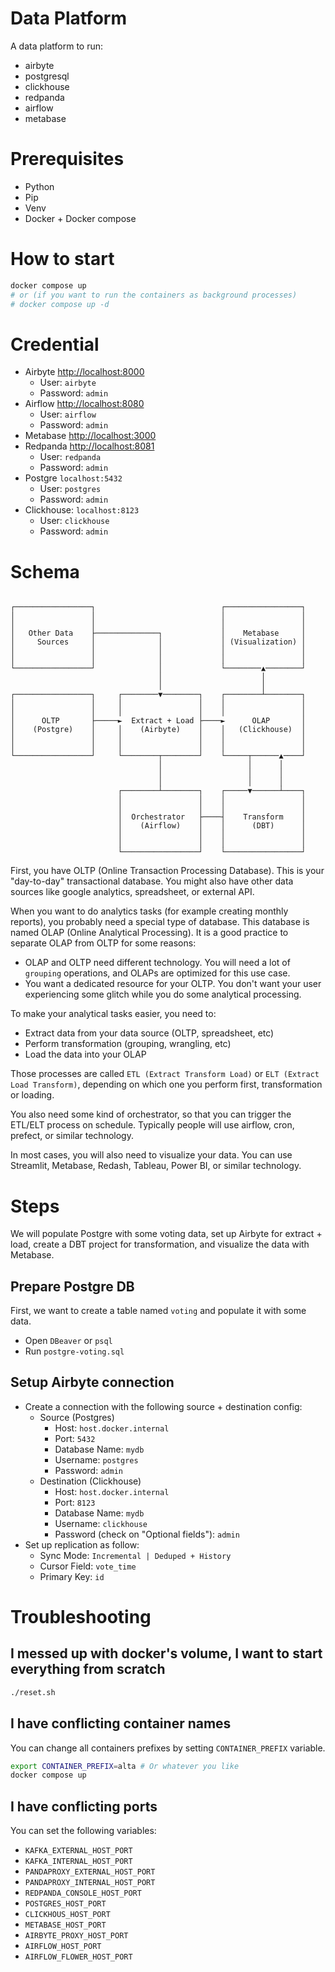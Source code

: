 # Data Platform

A data platform to run:

- airbyte
- postgresql
- clickhouse
- redpanda
- airflow
- metabase

# Prerequisites

- Python
- Pip
- Venv
- Docker + Docker compose

# How to start

```bash
docker compose up
# or (if you want to run the containers as background processes) 
# docker compose up -d
```

# Credential

- Airbyte [http://localhost:8000](http://localhost:8000)
    - User: `airbyte`
    - Password: `admin`
- Airflow [http://localhost:8080](http://localhost:8080)
    - User: `airflow`
    - Password: `admin`
- Metabase [http://localhost:3000](http://localhost:3000)
- Redpanda [http://localhost:8081](http://localhost:8081)
    - User: `redpanda`
    - Password: `admin`
- Postgre `localhost:5432`
    - User: `postgres`
    - Password: `admin`
- Clickhouse: `localhost:8123`
    - User: `clickhouse`
    - Password: `admin`


# Schema

```

┌─────────────────┐                            ┌─────────────────┐
│                 │                            │                 │
│                 │                            │                 │
│   Other Data    ├──────────────┐             │    Metabase     │
│     Sources     │              │             │ (Visualization) │
│                 │              │             │                 │
│                 │              │             │                 │
└─────────────────┘              │             └────────▲────────┘
                                 │                      │
                                 │                      │
┌─────────────────┐     ┌────────▼────────┐    ┌────────┴────────┐
│                 │     │                 │    │                 │
│                 │     │                 │    │                 │
│      OLTP       ├─────►  Extract + Load ├────►      OLAP       │
│    (Postgre)    │     │    (Airbyte)    │    │   (Clickhouse)  │
│                 │     │                 │    │                 │
│                 │     │                 │    │                 │
└─────────────────┘     └────────┬────────┘    └─────┬──────▲────┘
                                 │                   │      │
                                 │                   │      │
                                 │                   │      │
                        ┌────────┴────────┐    ┌─────▼──────┴────┐
                        │                 │    │                 │
                        │                 │    │                 │
                        │  Orchestrator   ├────┤    Transform    │
                        │    (Airflow)    │    │      (DBT)      │
                        │                 │    │                 │
                        │                 │    │                 │
                        └─────────────────┘    └─────────────────┘
```

First, you have OLTP (Online Transaction Processing Database). This is your "day-to-day" transactional database.
You might also have other data sources like google analytics, spreadsheet, or external API.

When you want to do analytics tasks (for example creating monthly reports), you probably need a special type of database. This database is named OLAP (Online Analytical Processing). It is a good practice to separate OLAP from OLTP for some reasons:

- OLAP and OLTP need different technology. You will need a lot of `grouping` operations, and OLAPs are optimized for this use case.
- You want a dedicated resource for your OLTP. You don't want your user experiencing some glitch while you do some analytical processing.

To make your analytical tasks easier, you need to:

- Extract data from your data source (OLTP, spreadsheet, etc)
- Perform transformation (grouping, wrangling, etc)
- Load the data into your OLAP

Those processes are called `ETL (Extract Transform Load)` or `ELT (Extract Load Transform)`, depending on which one you perform first, transformation or loading. 

You also need some kind of orchestrator, so that you can trigger the ETL/ELT process on schedule. Typically people will use airflow, cron, prefect, or similar technology.

In most cases, you will also need to visualize your data. You can use Streamlit, Metabase, Redash, Tableau, Power BI, or similar technology.


# Steps

We will populate Postgre with some voting data, set up Airbyte for extract + load, create a DBT project for transformation, and visualize the data with Metabase.

## Prepare Postgre DB

First, we want to create a table named `voting` and populate it with some data.

- Open `DBeaver` or `psql`
- Run `postgre-voting.sql`

## Setup Airbyte connection

- Create a connection with the following source + destination config:
    - Source (Postgres)
        - Host: `host.docker.internal`
        - Port: `5432`
        - Database Name: `mydb`
        - Username: `postgres`
        - Password: `admin`
    - Destination (Clickhouse)
        - Host: `host.docker.internal`
        - Port: `8123`
        - Database Name: `mydb`
        - Username: `clickhouse`
        - Password (check on "Optional fields"): `admin`
- Set up replication as follow:
    - Sync Mode: `Incremental | Deduped + History`
    - Cursor Field: `vote_time`
    - Primary Key: `id`

# Troubleshooting

## I messed up with docker's volume, I want to start everything from scratch

```bash
./reset.sh
```

## I have conflicting container names

You can change all containers prefixes by setting `CONTAINER_PREFIX` variable.

```bash
export CONTAINER_PREFIX=alta # Or whatever you like
docker compose up
```

## I have conflicting ports

You can set the following variables:

- `KAFKA_EXTERNAL_HOST_PORT`
- `KAFKA_INTERNAL_HOST_PORT`
- `PANDAPROXY_EXTERNAL_HOST_PORT`
- `PANDAPROXY_INTERNAL_HOST_PORT`
- `REDPANDA_CONSOLE_HOST_PORT`
- `POSTGRES_HOST_PORT`
- `CLICKHOUS_HOST_PORT`
- `METABASE_HOST_PORT`
- `AIRBYTE_PROXY_HOST_PORT`
- `AIRFLOW_HOST_PORT`
- `AIRFLOW_FLOWER_HOST_PORT`

